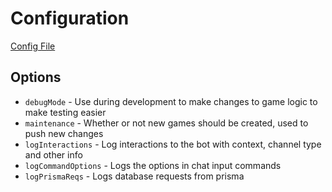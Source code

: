 # Configuration

[Config File](../src/config.ts)

## Options

- `debugMode` - Use during development to make changes to game logic to make testing easier
- `maintenance` - Whether or not new games should be created, used to push new changes
- `logInteractions` - Log interactions to the bot with context, channel type and other info
- `logCommandOptions` - Logs the options in chat input commands
- `logPrismaReqs` - Logs database requests from prisma
